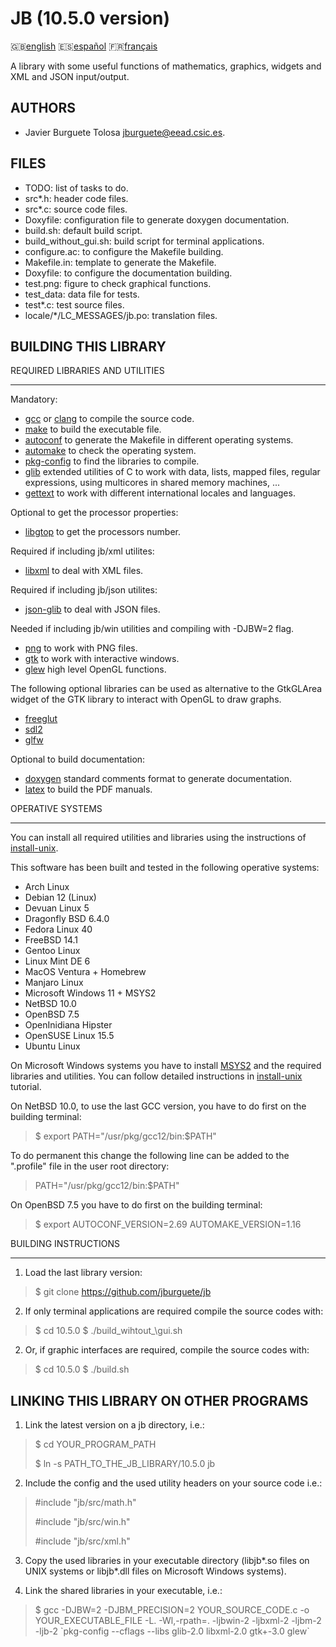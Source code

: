 JB (10.5.0 version)
==================

:uk:[english](README.md) :es:[español](README.es.md)
:fr:[français](README.fr.md)

A library with some useful functions of mathematics, graphics, widgets and XML
and JSON input/output.

AUTHORS
-------

* Javier Burguete Tolosa
  [jburguete@eead.csic.es](mailto:jburguete@eead.csic.es).

FILES
-----

* TODO: list of tasks to do.
* src\*.h: header code files.
* src\*.c: source code files.
* Doxyfile: configuration file to generate doxygen documentation.
* build.sh: default build script.
* build\_without\_gui.sh: build script for terminal applications.
* configure.ac: to configure the Makefile building.
* Makefile.in: template to generate the Makefile.
* Doxyfile: to configure the documentation building.
* test.png: figure to check graphical functions.
* test\_data: data file for tests.
* test\*.c: test source files.
* locale/\*/LC\_MESSAGES/jb.po: translation files.

BUILDING THIS LIBRARY
---------------------

REQUIRED LIBRARIES AND UTILITIES
________________________________

Mandatory:
* [gcc](https://gcc.gnu.org) or [clang](http://clang.llvm.org) to compile the
  source code.
* [make](http://www.gnu.org/software/make) to build the executable file.
* [autoconf](http://www.gnu.org/software/autoconf) to generate the Makefile in
  different operating systems.
* [automake](http://www.gnu.org/software/automake) to check the operating
  system.
* [pkg-config](http://www.freedesktop.org/wiki/Software/pkg-config) to find the
  libraries to compile.
* [glib](https://developer.gnome.org/glib) extended utilities of C to work with
  data, lists, mapped files, regular expressions, using multicores in shared
  memory machines, ...
* [gettext](http://www.gnu.org/software/gettext) to work with different
  international locales and languages.

Optional to get the processor properties:
* [libgtop](https://github.com/GNOME/libgtop) to get the processors number.

Required if including jb/xml utilites:
* [libxml](http://xmlsoft.org) to deal with XML files.

Required if including jb/json utilites:
* [json-glib](https://gitlab.gnome.org/GNOME/json-glib) to deal with JSON files.

Needed if including jb/win utilities and compiling with -DJBW=2 flag.
* [png](http://libpng.sourceforge.net) to work with PNG files.
* [gtk](http://www.gtk.org) to work with interactive windows.
* [glew](http://glew.sourceforge.net) high level OpenGL functions.

The following optional libraries can be used as alternative to the GtkGLArea
widget of the GTK library to interact with OpenGL to draw graphs.
* [freeglut](http://freeglut.sourceforge.net)
* [sdl2](https://www.libsdl.org)
* [glfw](http://www.glfw.org)

Optional to build documentation:
* [doxygen](http://www.stack.nl/~dimitri/doxygen) standard comments format to
  generate documentation.
* [latex](https://www.latex-project.org/) to build the PDF manuals.

OPERATIVE SYSTEMS
_________________

You can install all required utilities and libraries using the instructions of
[install-unix](https://github.com/jburguete/install-unix).

This software has been built and tested in the following operative systems:
* Arch Linux
* Debian 12 (Linux)
* Devuan Linux 5
* Dragonfly BSD 6.4.0
* Fedora Linux 40
* FreeBSD 14.1
* Gentoo Linux
* Linux Mint DE 6
* MacOS Ventura + Homebrew
* Manjaro Linux
* Microsoft Windows 11 + MSYS2
* NetBSD 10.0
* OpenBSD 7.5
* OpenInidiana Hipster
* OpenSUSE Linux 15.5
* Ubuntu Linux 

On Microsoft Windows systems you have to install
[MSYS2](http://sourceforge.net/projects/msys2) and the required
libraries and utilities. You can follow detailed instructions in
[install-unix](https://github.com/jburguete/install-unix/blob/master/tutorial.pdf)
tutorial.

On NetBSD 10.0, to use the last GCC version, you have to do first on the
building terminal:
> $ export PATH="/usr/pkg/gcc12/bin:$PATH"

To do permanent this change the following line can be added to the ".profile"
file in the user root directory:
> PATH="/usr/pkg/gcc12/bin:$PATH"

On OpenBSD 7.5 you have to do first on the building terminal:
> $ export AUTOCONF\_VERSION=2.69 AUTOMAKE\_VERSION=1.16

BUILDING INSTRUCTIONS
_____________________

1. Load the last library version:
> $ git clone https://github.com/jburguete/jb

2. If only terminal applications are required compile the source codes with:
> $ cd 10.5.0
> $ ./build\_wihtout_\gui.sh

2. Or, if graphic interfaces are required, compile the source codes with:
> $ cd 10.5.0
> $ ./build.sh

LINKING THIS LIBRARY ON OTHER PROGRAMS
--------------------------------------

1. Link the latest version on a jb directory, i.e.:
> $ cd YOUR\_PROGRAM\_PATH
>
> $ ln -s PATH\_TO\_THE\_JB\_LIBRARY/10.5.0 jb

2. Include the config and the used utility headers on your source code i.e.:
> \#include "jb/src/math.h"
>
> \#include "jb/src/win.h"
>
> \#include "jb/src/xml.h"

3. Copy the used libraries in your executable directory (libjb\*.so files on
   UNIX systems or libjb\*.dll files on Microsoft Windows systems).

4. Link the shared libraries in your executable, i.e.: 
> $ gcc -DJBW=2 -DJBM\_PRECISION=2 YOUR\_SOURCE\_CODE.c
> -o YOUR\_EXECUTABLE\_FILE -L. -Wl,-rpath=. -ljbwin-2 -ljbxml-2 -ljbm-2
> -ljb-2 \`pkg-config --cflags --libs glib-2.0 libxml-2.0 gtk+-3.0 glew\`
